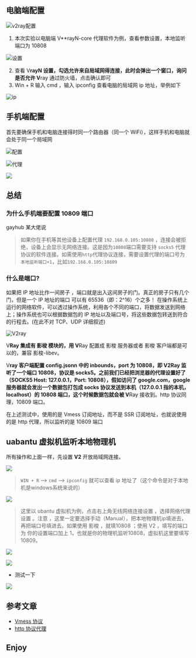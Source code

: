 ## 电脑端配置

![v2ray配置](https://gitee.com/haikupeng/myblog/raw/master/img/20200329101817.png#vwid=926&vhei=412)

1. 本次实验以电脑端 V**rayN-core 代理软件为例，查看参数设置，本地监听端口为 10808

![设置](https://gitee.com/haikupeng/myblog/raw/master/img/20200329105330.png#vwid=664&vhei=222)

2. 查看 V**rayN 设置，勾选允许来自局域网得连接，此时会弹出一个窗口，询问是否允许 V**ray 通过防火墙，点击确认即可
3. Win + R 输入 cmd ，输入 ipconfig 查看电脑的局域网 ip 地址，举例如下

![ip](https://gitee.com/haikupeng/myblog/raw/master/img/20200329110109.png#vwid=640&vhei=220)

## 手机端配置

首先要确保手机和电脑连接得时同一个路由器（同一个 WiFi），这样手机和电脑就会处于同一个局域网

![配置](https://gitee.com/haikupeng/myblog/raw/master/img/20200329111452.jpg#vwid=605&vhei=632)

![代理](https://gitee.com/haikupeng/myblog/raw/master/img/20200329120646.png#vwid=940&vhei=618)

![](https://gitee.com/haikupeng/myblog/raw/master/img/20200402172625.png#vwid=1300&vhei=600)

## 总结

### 为什么手机端要配置 10809 端口

gayhub 某大佬说

> 如果你在手机等其他设备上配置代理 `192.168.0.105:10808` ，连接会被拒绝，设备上会显示无网络连接。这是因为`10808`端口需要支持 `socks5` 代理协议的软件连接。如需使用`http`代理协议连接，需要设置代理的端口号为 `本地监听端口+1`，比如`192.168.0.105:10809`

### 什么是端口?

如果把 IP 地址比作一间房子 ，端口就是出入这间房子的门。真正的房子只有几个门，但是一个 IP 地址的端口 可以有 65536（即：2^16）个之多！ 在操作系统上运行的网络软件，可以透过操作系统，利用各个不同的端口，将数据发送到网络上；操作系统也可以根据数据包的 IP 地址以及端口号，将这些数据包转送到符合的行程去。(在此不对 TCP、UDP 详细叙述)

![V2ray](https://gitee.com/haikupeng/myblog/raw/master/img/20200329115210.png#vwid=954&vhei=342)

V**Ray 集成有 影梭 模块的，用 V**Ray 配置成 影梭 服务器或者 影梭 客户端都是可以的，兼容 影梭-libev。

V**ray 客户端配置 config.jsonn 中的 inbounds，port 为 10808，即 V2Ray 监听了一个端口 10808，协议是 socks5。之前我们已经把浏览器的代理设置好了（SOCKS5 Host: 127.0.0.1，Port: 10808），假如访问了 google.com，google 服务器就会发出一个数据包打包成 socks 协议发送到本机（127.0.0.1 指的本机，localhost）的 10808 端口，这个时候数据包就会被 V**Ray 接收到。http 协议同理，10809 端口。

在上述测试中，使用的是 Vmess 订阅地址，而不是 SSR 订阅地址，也就说使用的是 http 代理，所以监听的是 10809 端口



## uabantu 虚拟机监听本地物理机

所有操作和上面一样，先设置 **V2** 开放局域网连接。

![](https://gitee.com/haikupeng/myblog/raw/master/img/20200504150342.png#vwid=771&vhei=373)

>`WIN + R` --> `cmd` --> `ipconfig` 就可以查看 ip 地址了（这个命令是对于本地机是windows系统来说的）

![](https://gitee.com/haikupeng/myblog/raw/master/img/20200504150501.png#vwid=588&vhei=416)

>这里以 ubantu 虚拟机为例，点击右上角无线网络连接设置 ，选择网络代理设置 。注意 ，这里一定要选择手动（Manual），把本地物理机ip填进去，再把端口号填进去。如果使用 影梭 ，就填10808 ；使用 V2 ，填写的端口为 你的设置端口加上 1，也就是你的物理机监听10808，虚拟机这里要填写10809。


![](https://gitee.com/haikupeng/myblog/raw/master/img/20200504145817.png#vwid=1346&vhei=864)

![](https://gitee.com/haikupeng/myblog/raw/master/img/20200504150103.png#vwid=985&vhei=765)

- 测试一下

![](https://gitee.com/haikupeng/myblog/raw/master/img/20200504152010.gif#vwid=793&vhei=577)

## 参考文章

- [Vmess 协议](https://toutyrater.github.io/basic/vmess.html)
- [http 协议代理](https://www.cnblogs.com/tankxiao/archive/2012/12/12/2794160.html)

## Enjoy


